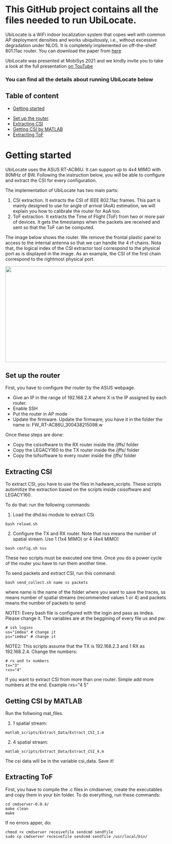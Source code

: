 # This GitHub project contains all the files needed to run UbiLocate.


UbiLocate is a WiFi indoor localization system that copes well with 
common AP deployment densities and works ubiquitously, i.e., 
without excessive degradation under NLOS. It is completely
implemented on off-the-shelf 801.11ac router. You can download the paper
from [here](https://eprints.networks.imdea.org/2318/1/main.pdf)

UbiLocate was presented at MobiSys 2021 and we kindly invite you
to take a look at the full presentation [on TouTube](https://www.youtube.com/watch?v=ULfg9MV4ymQ)


### You can find all the details about running UbiLocate below

## Table of content

- [Getting started](#gettingstarted)
<!----- [Files](#files)--->
- [Set up the router](#set-up-the-router).
- [Extracting CSI](#extracting-csi)
- [Getting CSI by MATLAB](#getting-csi-by-matlab)
- [Extracting ToF](#extracting-tof)

<!---- [Enabling NTP on a linux server](#enabling-ntp-on-a-linux-server)--->


# Getting started

UbiLocate uses the ASUS RT-AC86U. It can support up to 4x4 MIMO with 80MHz of BW. Following the instruction below, you will 
be able to configure and extract the CSI for every configuration. 

The implementation of UbiLocate has two main parts:

1) CSI extraction. It extracts the CSI of IEEE 802.11ac frames. This part is mainly designed to use for angle of arrival (AoA) estimation, we will explain you how to calibrate the router for AoA too.
2) ToF extraction. It extracts the Time of Flight (ToF) from two or more pair of devices. It gets the timestamps when the packets are received and sent so that the ToF can be computed.

The image below shows the router. We remove the frontal plastic panel to access to the internal antenna so that we can handle the 4 rf chains.
Nota that, the logical index of the CSI extractor tool correspond to the physical port as is displayed in the image. As an example, the CSI of the first chain correspond to the rightmost physical port.

<img src="https://github.com/IMDEANetworksWNG/UbiLocate/blob/main/Router_Array_Final_Index.jpg" width="600" height="300">


<!-- 
## Files


The GitHub project contains the following subfolders:
* csisoftware: It contains the files to configure the RX routers for CSI
* LEGACY160: It contains the files to configure the TX router for CSI
* hardware_scripts: It contains the bash files to automatize
the extraction of the CSI data. It takes the CSI from the router
and save it in a pcap files
* trace: It contains the pcap files
* matlab_Scripts: It contains the scripts to extract the CSI
data from pcap files to MATLAB files and also calibrate the CSI
* mat_files: It contains the mat files, CSI data
* tofsoftware: It contains the files to configure the router for ToF
-->



## Set up the router

First, you have to configure the router by the ASUS webpage.

* Give an IP in the range of 192.168.2.X where X is the IP assigned
by each router.
* Enable SSH
* Put the router in AP mode 
* Update the firmware. Update the firmware, you have it in the folder
the name is: FW_RT-AC86U_300438215098.w


Once these steps are done:
* Copy the csisoftware to the RX router inside the /jffs/
 folder
* Copy the LEGACY160 to the TX router inside the /jffs/ folder
* Copy the tofsoftware to every router inside the /jffs/ folder

## Extracting CSI

To extract CSI, you have to use the files in hadware_scripts. 
These scripts automitize the extraction based on the scripts 
inside csisoftware and LEGACY160.

To do that: run the following commands:

1) Load the dhd.ko module to extract CSi
```
bash reload.sh 
```
2) Configure the TX and RX router. Note that nss means the number of spatial stream. Use 1 (1x4 MIMO) or 4 (4x4 MIMO)
```
bash config.sh nss
```
 
These two scripts must be executed one time. Once you do a power cycle
of the router you have to run them another time.

To send packets and extract CSI, run this command:
```
bash send_collect.sh name ss packets
```
where name is the name of the folder where you want to save the traces,
ss means number of spatial streams (recommended values 1 or 4) and packets
means the number of packets to send

NOTE1: Every bash file is configured with the login and pass as imdea.
Please change it. The variables are at the beggining of every file us and pw:
```
# ssh logins
us="imdea" # change it
ps="imdea" # change it
```

NOTE2: This scripts assume that the TX is 192.168.2.3 and 1 RX as 192.168.2.4.
Change the numbers:
```
# rx and tx numbers
tx="3"
rxs="4"
```

If you want to extract CSI from more than one router. Simple add more numbers at the end. Example rxs="4 5"


## Getting CSI by MATLAB


Run the follwoing mat_files.
1) 1 spatial stream:
```
matlab_scripts/Extract_Data/Extract_CSI_1.m
```

2) 4 spatial stream:
```
matlab_scripts/Extract_Data/Extract_CSI_4.m
```

The csi data will be in the variable csi_data. Save it!

## Extracting ToF

First, you have to compile the .c files in cmdserver, create the executables
and copy them in your bin folder. To do everything, run these commands:
```
cd cmdserver-0.0.4/
make clean
make
```

If no errors apper, do:
```
chmod +x cmdserver receivefile sendcmd sendfile
sudo cp cmdserver receivefile sendcmd sendfile /usr/local/bin/
```

<!-- 
-----------------------------------------------------------------
How to calibrate the data
-----------------------------------------------------------------
To calibrate the data you have to connect the the rightmost 
antenna of the TX to a spliiter and every output of the splitter
to every port of the RX router. If one output is not use, please
connect a 50 ohms resistor.

Once this setup is ready, please run bash send_collect.sh calibration
to extrac the csi data that it will be use to calibrate over the 
air data.

Once, this is done and you want to extract CSI from over the air
packets, connect the cables to the antennas.

PLEASE, note that the logical indexes of the port of the router 
do not correspond to the physical ones, please see ~/Router_Array_Final_Index.jpg
I will use the same one for the antenna array.


## Enabling NTP on a linux server

In order to save the CSI data, you have to install NTP in a linux
server, this server must be connected to all routers, it must
be in the same network.

To do that, run the following commands:
* sudo apt-get install ntp

Also run:
gcc -o hardware_scripts/csicollector hardware_scripts/csicollector.c -lpcap

Then you need to configure each asus in order to use the linux computer
as ntp synch server. To do this, open the web interface, go to
“Administration”, “System”, there is a box with “NTP Server”, 
fill it with the IP address of the linux computer.

Start NTP server, run:

sudo /etc/init.d/ntp start

The server have to be running while the capturing CSI data


-->
